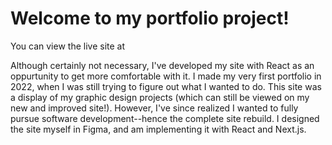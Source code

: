 # Welcome to my portfolio project!

You can view the live site at 

Although certainly not necessary, I've developed my site with React as an oppurtunity to get more comfortable with it. I made my very first portfolio in 2022, when I was still trying to figure out what I wanted to do. This site was a display of my graphic design projects (which can still be viewed on my new and improved site!). However, I've since realized I wanted to fully pursue software development--hence the complete site rebuild. I designed the site myself in Figma, and am implementing it with React and Next.js. 
